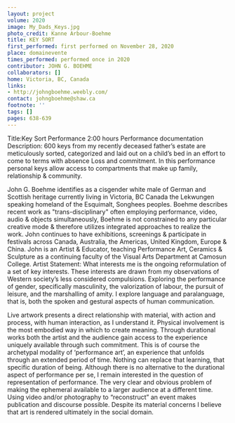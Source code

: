 ```yaml
---
layout: project
volume: 2020
image: My_Dads_Keys.jpg
photo_credit: Kanne Arbour-Boehme
title: KEY SORT
first_performed: first performed on November 28, 2020
place: domainevente
times_performed: performed once in 2020
contributor: JOHN G. BOEHME
collaborators: []
home: Victoria, BC, Canada
links:
- http://johngboehme.weebly.com/
contact: johngboehme@shaw.ca
footnote: ''
tags: []
pages: 638-639
---
```



Title:Key Sort Performance 2:00 hours 
Performance documentation 
Description:  600 keys from my recently deceased father’s estate are meticulously sorted, categorized and laid out on a child’s bed in an effort to come to terms with absence Loss and commitment.  In this performance personal keys allow access to compartments that make up family, relationship & community. 

John G. Boehme identifies as a cisgender white male of German and Scottish heritage currently living in Victoria, BC Canada the Lekwungen speaking homeland of the Esquimalt, Songhees peoples. Boehme describes recent work as "trans-disciplinary" often employing performance, video, audio & objects simultaneously, Boehme is not constrained to any particular creative mode &  therefore utilizes integrated approaches to realize the work. John continues to have exhibitions, screenings & participate in festivals across Canada, Australia, the Americas, United Kingdom, Europe & China. John is an Artist & Educator, teaching Performance Art, Ceramics & Sculpture as a continuing faculty of the Visual Arts Department at Camosun College.
Artist Statement: What interests me is the ongoing reformulation of a set of key interests. These interests are drawn from my observations of Western society’s less considered compulsions. Exploring the performance of gender, specifically masculinity, the valorization of labour, the pursuit of leisure, and the marshalling of amity. I explore language and paralanguage, that is, both the spoken and gestural aspects of human communication.
 
Live artwork presents a direct relationship with material, with action and process, with human interaction, as I understand it. Physical involvement is the most embodied way in which to create meaning. Through durational works both the artist and the audience gain access to the experience uniquely available through such commitment. This is of course the archetypal modality of ‘performance art’, an experience that unfolds through an extended period of time. Nothing can replace that learning, that specific duration of being. Although there is no alternative to the durational aspect of performance per se, I remain interested in the question of representation of performance. The very clear and obvious problem of making the ephemeral available to a larger audience at a different time. Using video and/or photography to “reconstruct” an event makes publication and discourse possible. Despite its material concerns I believe that art is rendered ultimately in the social domain.
